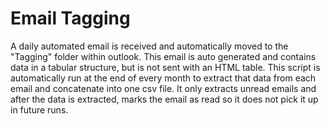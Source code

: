 # Email Tagging

A daily automated email is received and automatically moved to the "Tagging" folder within outlook. This email is auto generated and contains data in a tabular structure, but is not sent with an HTML table. This script is automatically run at the end of every month to extract that data from each email and concatenate into one csv file. It only extracts unread emails and after the data is extracted, marks the email as read so it does not pick it up in future runs.
